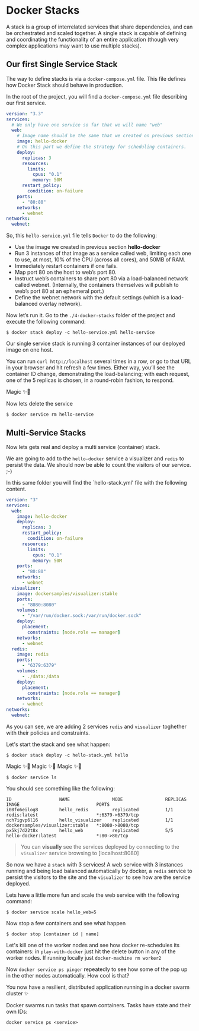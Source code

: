 # Docker Stacks

A stack is a group of interrelated services that share dependencies, and can be orchestrated and scaled together. A single stack is capable of defining and coordinating the functionality of an entire application (though very complex applications may want to use multiple stacks).


## Our first Single Service Stack

The way to define stacks is via a `docker-compose.yml` file. This file defines how Docker Stack  should behave in production.

In the root of the project, you will find a `docker-compose.yml` file describing our first service. 

```YAML
version: "3.3"
services:
  # We only have one service so far that we will name "web"
  web:
    # Image name should be the same that we created on previous section.
    image: hello-docker
    # On this part we define the strategy for scheduling containers. 
    deploy:
      replicas: 3
      resources:
        limits:
          cpus: "0.1"
          memory: 50M
      restart_policy:
        condition: on-failure
    ports:
      - "80:80"
    networks:
      - webnet
networks:
  webnet:
```

So, this `hello-service.yml` file tells `Docker` to do the following:

* Use the image we created in previous section **hello-docker**
* Run 3 instances of that image as a service called web, limiting each one to use, at most, 10% of the CPU (across all cores), and 50MB of RAM.
* Immediately restart containers if one fails.
* Map port 80 on the host to web’s port 80.
* Instruct web’s containers to share port 80 via a load-balanced network called webnet. (Internally, the containers themselves will publish to web’s port 80 at an ephemeral port.)
* Define the webnet network with the default settings (which is a load-balanced overlay network).

Now let’s run it. Go to the `./4-docker-stacks` folder of the project and execute the following command: 

```
$ docker stack deploy -c hello-service.yml hello-service
```

Our single service stack is running 3 container instances of our deployed image on one host. 

You can run `curl http://localhost` several times in a row, or go to that URL in your browser and hit refresh a few times. Either way, you’ll see the container ID change, demonstrating the load-balancing; with each request, one of the 5 replicas is chosen, in a round-robin fashion, to respond.

Magic ✨🐳


Now lets delete the service 
```
$ docker service rm hello-service
```

## Multi-Service Stacks

Now lets gets real and deploy a multi service (container) stack. 

We are going to add to the `hello-docker` service a visualizer and `redis` to persist the data. We should now be able to count the visitors of our service. ;-) 

In this same folder you will find the `hello-stack.yml' file with the following content.
```YAML
version: "3"
services:
  web:
    image: hello-docker
    deploy:
      replicas: 3
      restart_policy:
        condition: on-failure
      resources:
        limits:
          cpus: "0.1"
          memory: 50M
    ports:
      - "80:80"
    networks:
      - webnet
  visualizer:
    image: dockersamples/visualizer:stable
    ports:
      - "8080:8080"
    volumes:
      - "/var/run/docker.sock:/var/run/docker.sock"
    deploy:
      placement:
        constraints: [node.role == manager]
    networks:
      - webnet
  redis:
    image: redis
    ports:
      - "6379:6379"
    volumes:
      - ./data:/data
    deploy:
      placement:
        constraints: [node.role == manager]
    networks:
      - webnet
networks:
  webnet:
```

As you can see, we are adding 2 services `redis` and `visualizer` toghether with their policies and constraints.

Let's start the stack and see what happen:

```
$ docker stack deploy -c hello-stack.yml hello
```

Magic ✨🐳
Magic ✨🐳
Magic ✨🐳

```
$ docker service ls
```
You should see something like the following:
```
ID                  NAME                MODE                REPLICAS            IMAGE                             PORTS
i08fo6eilog8        hello_redis         replicated          1/1                 redis:latest                      *:6379->6379/tcp
nch7igvp6l16        hello_visualizer    replicated          1/1                 dockersamples/visualizer:stable   *:8080->8080/tcp
px5kj7d22t8x        hello_web           replicated          5/5                 hello-docker:latest               *:80->80/tcp
```
> You can **visually** see the services deployed by connecting to the `visualizer` service browsing to [localhost:8080]

So now we have a `stack` with 3 services! A web service with 3 instances running and being load balanced automatically by docker, a `redis` service to persist the visitors to the site and the `visualizer` to see how are the service deployed. 

Lets have a little more fun and scale the web service with the following command:
```
$ docker service scale hello_web=5
```

Now stop a few containers and see what happen
```
$ docker stop [container id | name]
```



Let's kill one of the worker nodes and see how docker re-schedules its containers: in `play-with-docker` just hit the delete button in any of the worker nodes. If running locally just `docker-machine rm worker2`

Now `docker service ps pinger` repeatedly to see how some of the pop up in the other nodes automatically. How cool is that?

You now have a resilient, distributed application running in a docker swarm cluster ✨


Docker swarms run tasks that spawn containers. Tasks have state and their own IDs:
```
docker service ps <service>
```




